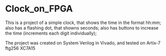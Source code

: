 # Clock_on_FPGA

This is a project of a simple clock, that shows the time in the format hh:mm;
also has a flashing dot, that showns seconds;
also has buttons to increase the time (increments each digit individually);

The project was created on System Verilog in Vivado, and tested on Artix-7 ftg256 XC7A15
